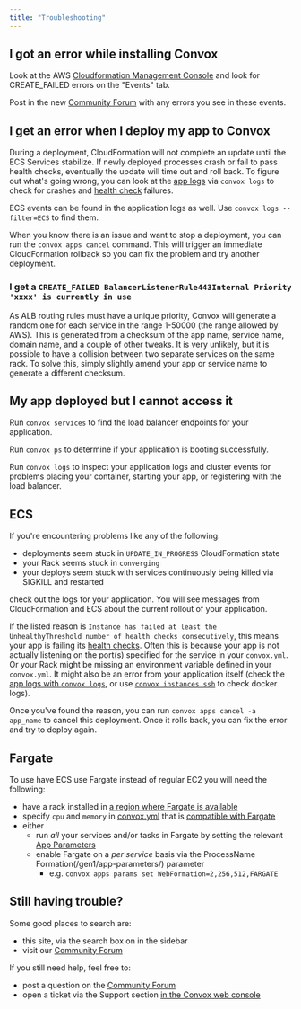 ```yaml
---
title: "Troubleshooting"
---
```


## I got an error while installing Convox

Look at the AWS [Cloudformation Management Console](https://console.aws.amazon.com/cloudformation/home?region=us-east-1) and look for CREATE_FAILED errors on the "Events" tab.

Post in the new [Community Forum](https://community.convox.com/) with any errors you see in these events.

## I get an error when I deploy my app to Convox

During a deployment, CloudFormation will not complete an update until the ECS Services stabilize. If newly deployed processes crash or fail to pass health checks, eventually the update will time out and roll back. To figure out what's going wrong, you can look at the [app logs](/management/logs) via `convox logs` to check for crashes and [health check](/application/health-checks) failures.

ECS events can be found in the application logs as well. Use `convox logs --filter=ECS` to find them.

When you know there is an issue and want to stop a deployment, you can run the `convox apps cancel` command. This will trigger an immediate CloudFormation rollback so you can fix the problem and try another deployment.

### I get a `CREATE_FAILED BalancerListenerRule443Internal Priority 'xxxx' is currently in use`

As ALB routing rules must have a unique priority, Convox will generate a random one for each service in the range 1-50000 (the range allowed by AWS).  This is generated from a checksum of the app name, service name, domain name, and a couple of other tweaks.  It is very unlikely, but it is possible to have a collision between two separate services on the same rack.  To solve this, simply slightly amend your app or service name to generate a different checksum.

## My app deployed but I cannot access it

Run `convox services` to find the load balancer endpoints for your application.

Run `convox ps` to determine if your application is booting successfully.

Run `convox logs` to inspect your application logs and cluster events for problems placing your container, starting your app, or registering with the load balancer.


## ECS

If you're encountering problems like any of the following:

- deployments seem stuck in `UPDATE_IN_PROGRESS` CloudFormation state
- your Rack seems stuck in `converging`
- your deploys seem stuck with services continuously being killed via SIGKILL and restarted

check out the logs for your application. You will see messages from CloudFormation and ECS about the current rollout of your application.

If the listed reason is `Instance has failed at least the UnhealthyThreshold number of health checks consecutively`, this means your app is failing its [health checks](/deployment/rolling-updates#health-checks). Often this is because your app is not actually listening on the port(s) specified for the service in your `convox.yml`. Or your Rack might be missing an environment variable defined in your `convox.yml`. It might also be an error from your application itself (check the [app logs with `convox logs`](/management/debugging#convox-logs), or use [`convox instances ssh`](/management/debugging#convox-instances-ssh) to check docker logs).

Once you've found the reason, you can run `convox apps cancel -a app_name` to cancel this deployment. Once it rolls back, you can fix the error and try to deploy again.


## Fargate

To use have ECS use Fargate instead of regular EC2 you will need the following:

- have a rack installed in [a region where Fargate is available](https://aws.amazon.com/about-aws/global-infrastructure/regional-product-services/)
- specify `cpu` and `memory` in [convox.yml](/application/convox-yml) that is [compatible with Fargate](https://docs.aws.amazon.com/AmazonECS/latest/developerguide/task-cpu-memory-error.html)
- either
   - run _all_ your services and/or tasks in Fargate by setting the relevant [App Parameters](/reference/app-parameters)
   - enable Fargate on a _per service_ basis via the ProcessName Formation(/gen1/app-parameters/) parameter
      - e.g. `convox apps params set WebFormation=2,256,512,FARGATE`


## Still having trouble?

Some good places to search are:

- this site, via the search box on in the sidebar
- visit our [Community Forum](https://community.convox.com/)

If you still need help, feel free to:

- post a question on the [Community Forum](https://community.convox.com/)
- open a ticket via the Support section [in the Convox web console](https://console.convox.com/)
